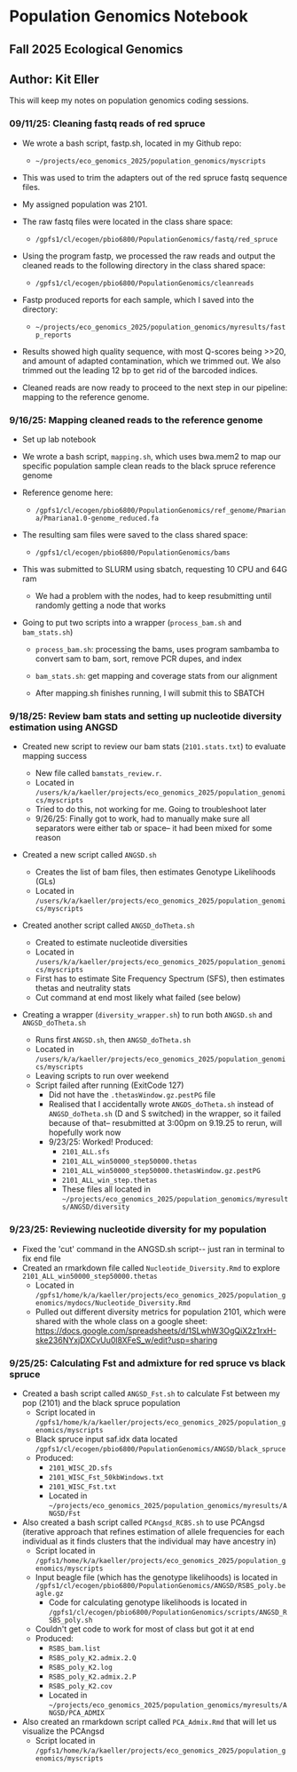 # Population Genomics Notebook

## Fall 2025 Ecological Genomics

## Author: Kit Eller

This will keep my notes on population genomics coding sessions.

### 09/11/25: Cleaning fastq reads of red spruce

-   We wrote a bash script, fastp.sh, located in my Github repo:

    -   `~/projects/eco_genomics_2025/population_genomics/myscripts`

-   This was used to trim the adapters out of the red spruce fastq sequence files.

-   My assigned population was 2101.

-   The raw fastq files were located in the class share space:

    -   `/gpfs1/cl/ecogen/pbio6800/PopulationGenomics/fastq/red_spruce`

-   Using the program fastp, we processed the raw reads and output the cleaned reads to the following directory in the class shared space:

    -   `/gpfs1/cl/ecogen/pbio6800/PopulationGenomics/cleanreads`

-   Fastp produced reports for each sample, which I saved into the directory:

    -   `~/projects/eco_genomics_2025/population_genomics/myresults/fastp_reports`

-   Results showed high quality sequence, with most Q-scores being \>\>20, and amount of adapted contamination, which we trimmed out. We also trimmed out the leading 12 bp to get rid of the barcoded indices.

-   Cleaned reads are now ready to proceed to the next step in our pipeline: mapping to the reference genome.

### 9/16/25: Mapping cleaned reads to the reference genome

-   Set up lab notebook

-   We wrote a bash script, `mapping.sh`, which uses bwa.mem2 to map our specific population sample clean reads to the black spruce reference genome

-   Reference genome here:

    -   `/gpfs1/cl/ecogen/pbio6800/PopulationGenomics/ref_genome/Pmariana/Pmariana1.0-genome_reduced.fa`

-   The resulting sam files were saved to the class shared space:

    -   `/gpfs1/cl/ecogen/pbio6800/PopulationGenomics/bams`

-   This was submitted to SLURM using sbatch, requesting 10 CPU and 64G ram

    -   We had a problem with the nodes, had to keep resubmitting until randomly getting a node that works

-   Going to put two scripts into a wrapper (`process_bam.sh` and `bam_stats.sh`)

    -   `process_bam.sh`: processing the bams, uses program sambamba to convert sam to bam, sort, remove PCR dupes, and index

    -   `bam_stats.sh`: get mapping and coverage stats from our alignment

    -   After mapping.sh finishes running, I will submit this to SBATCH

### 9/18/25: Review bam stats and setting up nucleotide diversity estimation using ANGSD

-   Created new script to review our bam stats (`2101.stats.txt`) to evaluate mapping success

    -   New file called `bamstats_review.r`.
    -   Located in `/users/k/a/kaeller/projects/eco_genomics_2025/population_genomics/myscripts`
    -   Tried to do this, not working for me. Going to troubleshoot later
    -   9/26/25: Finally got to work, had to manually make sure all separators were either tab or space– it had been mixed for some reason

-   Created a new script called `ANGSD.sh`

    -   Creates the list of bam files, then estimates Genotype Likelihoods (GLs)
    -   Located in `/users/k/a/kaeller/projects/eco_genomics_2025/population_genomics/myscripts`

-   Created another script called `ANGSD_doTheta.sh`

    -   Created to estimate nucleotide diversities
    -   Located in `/users/k/a/kaeller/projects/eco_genomics_2025/population_genomics/myscripts`
    -   First has to estimate Site Frequency Spectrum (SFS), then estimates thetas and neutrality stats
    -   Cut command at end most likely what failed (see below)

-   Creating a wrapper (`diversity_wrapper.sh`) to run both `ANGSD.sh` and `ANGSD_doTheta.sh`

    -   Runs first `ANGSD.sh`, then `ANGSD_doTheta.sh`
    -   Located in `/users/k/a/kaeller/projects/eco_genomics_2025/population_genomics/myscripts`
    -   Leaving scripts to run over weekend
    -   Script failed after running (ExitCode 127)
        -   Did not have the `.thetasWindow.gz.pestPG` file
        -   Realised that I accidentally wrote `ANGDS_doTheta.sh` instead of `ANGSD_doTheta.sh` (D and S switched) in the wrapper, so it failed because of that– resubmitted at 3:00pm on 9.19.25 to rerun, will hopefully work now
        -   9/23/25: Worked! Produced:
            -   `2101_ALL.sfs`
            -   `2101_ALL_win50000_step50000.thetas`
            -   `2101_ALL_win50000_step50000.thetasWindow.gz.pestPG`
            -   `2101_ALL_win_step.thetas`
            -   These files all located in `~/projects/eco_genomics_2025/population_genomics/myresults/ANGSD/diversity`

### 9/23/25: Reviewing nucleotide diversity for my population

-   Fixed the 'cut' command in the ANGSD.sh script-- just ran in terminal to fix end file
-   Created an rmarkdown file called `Nucleotide_Diversity.Rmd` to explore `2101_ALL_win50000_step50000.thetas`
    -   Located in `/gpfs1/home/k/a/kaeller/projects/eco_genomics_2025/population_genomics/mydocs/Nucleotide_Diversity.Rmd`
    -   Pulled out different diversity metrics for population 2101, which were shared with the whole class on a google sheet: <https://docs.google.com/spreadsheets/d/1SLwhW3OgQiX2z1rxH-ske236NYxjDXCvUu0l8XFeS_w/edit?usp=sharing>

### 9/25/25: Calculating Fst and admixture for red spruce vs black spruce

-   Created a bash script called `ANGSD_Fst.sh` to calculate Fst between my pop (2101) and the black spruce population
    -   Script located in `/gpfs1/home/k/a/kaeller/projects/eco_genomics_2025/population_genomics/myscripts`
    -   Black spruce input saf.idx data located `/gpfs1/cl/ecogen/pbio6800/PopulationGenomics/ANGSD/black_spruce`
    -   Produced:
        -   `2101_WISC_2D.sfs`
        -   `2101_WISC_Fst_50kbWindows.txt`
        -   `2101_WISC_Fst.txt`
        -   Located in `~/projects/eco_genomics_2025/population_genomics/myresults/ANGSD/Fst`
-   Also created a bash script called `PCAngsd_RCBS.sh` to use PCAngsd (iterative approach that refines estimation of allele frequencies for each individual as it finds clusters that the individual may have ancestry in)
    -   Script located in `/gpfs1/home/k/a/kaeller/projects/eco_genomics_2025/population_genomics/myscripts`
    -   Input beagle file (which has the genotype likelihoods) is located in `/gpfs1/cl/ecogen/pbio6800/PopulationGenomics/ANGSD/RSBS_poly.beagle.gz`
        -   Code for calculating genotype likelihoods is located in `/gpfs1/cl/ecogen/pbio6800/PopulationGenomics/scripts/ANGSD_RSBS_poly.sh`
    -   Couldn't get code to work for most of class but got it at end
    -   Produced:
        -   `RSBS_bam.list`
        -   `RSBS_poly_K2.admix.2.Q`
        -   `RSBS_poly_K2.log`
        -   `RSBS_poly_K2.admix.2.P`
        -   `RSBS_poly_K2.cov`
        -   Located in `~/projects/eco_genomics_2025/population_genomics/myresults/ANGSD/PCA_ADMIX`
-   Also created an rmarkdown script called `PCA_Admix.Rmd` that will let us visualize the PCAngsd
    -   Script located in `/gpfs1/home/k/a/kaeller/projects/eco_genomics_2025/population_genomics/myscripts`
